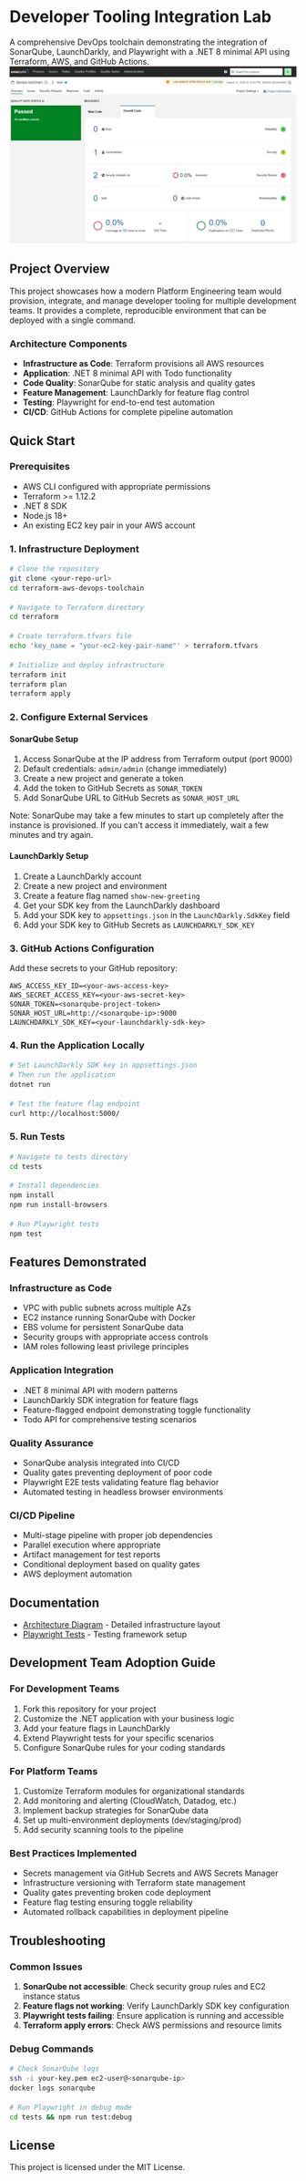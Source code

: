 # Developer Tooling Integration Lab

A comprehensive DevOps toolchain demonstrating the integration of SonarQube, LaunchDarkly, and Playwright with a .NET 8 minimal API using Terraform, AWS, and GitHub Actions.
![Project Screenshot](screenshots/sonarqube.jpg)

## Project Overview

This project showcases how a modern Platform Engineering team would provision, integrate, and manage developer tooling for multiple development teams. It provides a complete, reproducible environment that can be deployed with a single command.

### Architecture Components

- **Infrastructure as Code**: Terraform provisions all AWS resources
- **Application**: .NET 8 minimal API with Todo functionality
- **Code Quality**: SonarQube for static analysis and quality gates
- **Feature Management**: LaunchDarkly for feature flag control
- **Testing**: Playwright for end-to-end test automation
- **CI/CD**: GitHub Actions for complete pipeline automation

## Quick Start

### Prerequisites

- AWS CLI configured with appropriate permissions
- Terraform >= 1.12.2
- .NET 8 SDK
- Node.js 18+
- An existing EC2 key pair in your AWS account

### 1. Infrastructure Deployment

```bash
# Clone the repository
git clone <your-repo-url>
cd terraform-aws-devops-toolchain

# Navigate to Terraform directory
cd terraform

# Create terraform.tfvars file
echo 'key_name = "your-ec2-key-pair-name"' > terraform.tfvars

# Initialize and deploy infrastructure
terraform init
terraform plan
terraform apply
```

### 2. Configure External Services

#### SonarQube Setup

1. Access SonarQube at the IP address from Terraform output (port 9000)
2. Default credentials: `admin/admin` (change immediately)
3. Create a new project and generate a token
4. Add the token to GitHub Secrets as `SONAR_TOKEN`
5. Add SonarQube URL to GitHub Secrets as `SONAR_HOST_URL`

Note: SonarQube may take a few minutes to start up completely after the instance is provisioned. If you can't access it immediately, wait a few minutes and try again.

#### LaunchDarkly Setup

1. Create a LaunchDarkly account
2. Create a new project and environment
3. Create a feature flag named `show-new-greeting`
4. Get your SDK key from the LaunchDarkly dashboard
5. Add your SDK key to `appsettings.json` in the `LaunchDarkly.SdkKey` field
6. Add your SDK key to GitHub Secrets as `LAUNCHDARKLY_SDK_KEY`

### 3. GitHub Actions Configuration

Add these secrets to your GitHub repository:

```
AWS_ACCESS_KEY_ID=<your-aws-access-key>
AWS_SECRET_ACCESS_KEY=<your-aws-secret-key>
SONAR_TOKEN=<sonarqube-project-token>
SONAR_HOST_URL=http://<sonarqube-ip>:9000
LAUNCHDARKLY_SDK_KEY=<your-launchdarkly-sdk-key>
```

### 4. Run the Application Locally

```bash
# Set LaunchDarkly SDK key in appsettings.json
# Then run the application
dotnet run

# Test the feature flag endpoint
curl http://localhost:5000/
```

### 5. Run Tests

```bash
# Navigate to tests directory
cd tests

# Install dependencies
npm install
npm run install-browsers

# Run Playwright tests
npm test
```

## Features Demonstrated

### Infrastructure as Code

- VPC with public subnets across multiple AZs
- EC2 instance running SonarQube with Docker
- EBS volume for persistent SonarQube data
- Security groups with appropriate access controls
- IAM roles following least privilege principles

### Application Integration

- .NET 8 minimal API with modern patterns
- LaunchDarkly SDK integration for feature flags
- Feature-flagged endpoint demonstrating toggle functionality
- Todo API for comprehensive testing scenarios

### Quality Assurance

- SonarQube analysis integrated into CI/CD
- Quality gates preventing deployment of poor code
- Playwright E2E tests validating feature flag behavior
- Automated testing in headless browser environments

### CI/CD Pipeline

- Multi-stage pipeline with proper job dependencies
- Parallel execution where appropriate
- Artifact management for test reports
- Conditional deployment based on quality gates
- AWS deployment automation

## Documentation

- [Architecture Diagram](docs/architecture-diagram.md) - Detailed infrastructure layout
- [Playwright Tests](tests/setup.md) - Testing framework setup

## Development Team Adoption Guide

### For Development Teams

1. Fork this repository for your project
2. Customize the .NET application with your business logic
3. Add your feature flags in LaunchDarkly
4. Extend Playwright tests for your specific scenarios
5. Configure SonarQube rules for your coding standards

### For Platform Teams

1. Customize Terraform modules for organizational standards
2. Add monitoring and alerting (CloudWatch, Datadog, etc.)
3. Implement backup strategies for SonarQube data
4. Set up multi-environment deployments (dev/staging/prod)
5. Add security scanning tools to the pipeline

### Best Practices Implemented

- Secrets management via GitHub Secrets and AWS Secrets Manager
- Infrastructure versioning with Terraform state management
- Quality gates preventing broken code deployment
- Feature flag testing ensuring toggle reliability
- Automated rollback capabilities in deployment pipeline

## Troubleshooting

### Common Issues

1. **SonarQube not accessible**: Check security group rules and EC2 instance status
2. **Feature flags not working**: Verify LaunchDarkly SDK key configuration
3. **Playwright tests failing**: Ensure application is running and accessible
4. **Terraform apply errors**: Check AWS permissions and resource limits

### Debug Commands

```bash
# Check SonarQube logs
ssh -i your-key.pem ec2-user@<sonarqube-ip>
docker logs sonarqube

# Run Playwright in debug mode
cd tests && npm run test:debug
```

## License

This project is licensed under the MIT License.
